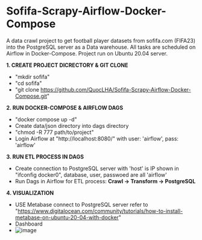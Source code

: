 # Sofifa-Scrapy-Airflow-Docker-Compose
A data crawl project to get football player datasets from sofifa.com (FIFA23) into the PostgreSQL server as a Data warehouse. All tasks are scheduled on Airflow in Docker-Compose. 
Project run on Ubuntu 20.04 server.

**1. CREATE PROJECT DICRECTORY & GIT CLONE**
 * "mkdir sofifa"  
 * "cd sofifa"  
 * "git clone https://github.com/QuocLHA/Sofifa-Scrapy-Airflow-Docker-Compose.git"  
 
 
**2. RUN DOCKER-COMPOSE & AIRFLOW DAGS**
 * "docker compose up -d"  
 * Create data/json directory into dags directory
 * "chmod -R 777 path/to/project"
 * Login Airflow at "http://localhost:8080/" with user: 'airflow', pass: 'airflow'  

**3. RUN ETL PROCESS IN DAGS**
* Create connection to PostgreSQL server with 'host' is IP shown in "ifconfig docker0", database, user, passwoed are all 'airflow'  
* Run Dags in Airflow for ETL process: **Crawl -> Transform -> PostgreSQL**

**4. VISUALIZATION**  
* USE Metabase connect to PostgreSQL server refer to "https://www.digitalocean.com/community/tutorials/how-to-install-metabase-on-ubuntu-20-04-with-docker"
* Dashboard
* ![image](https://user-images.githubusercontent.com/108084669/234054549-2a6695a5-2fc2-4155-9ea3-dc14c9102a69.png)
